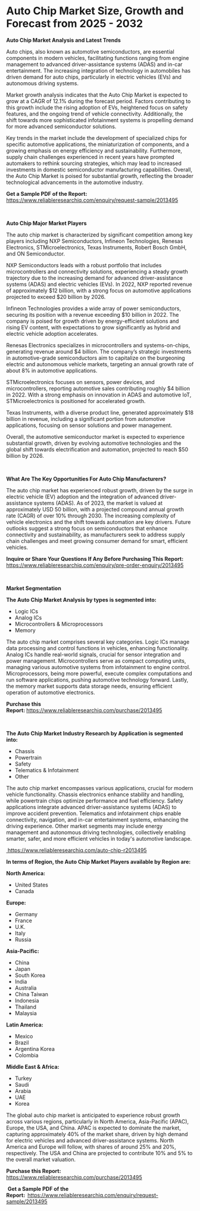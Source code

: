 <p><h1>Auto Chip Market Size, Growth and Forecast from 2025 - 2032</h1></p><p><strong>Auto Chip Market Analysis and Latest Trends</strong></p>
<p><p>Auto chips, also known as automotive semiconductors, are essential components in modern vehicles, facilitating functions ranging from engine management to advanced driver-assistance systems (ADAS) and in-car entertainment. The increasing integration of technology in automobiles has driven demand for auto chips, particularly in electric vehicles (EVs) and autonomous driving systems. </p><p>Market growth analysis indicates that the Auto Chip Market is expected to grow at a CAGR of 12.1% during the forecast period. Factors contributing to this growth include the rising adoption of EVs, heightened focus on safety features, and the ongoing trend of vehicle connectivity. Additionally, the shift towards more sophisticated infotainment systems is propelling demand for more advanced semiconductor solutions.</p><p>Key trends in the market include the development of specialized chips for specific automotive applications, the miniaturization of components, and a growing emphasis on energy efficiency and sustainability. Furthermore, supply chain challenges experienced in recent years have prompted automakers to rethink sourcing strategies, which may lead to increased investments in domestic semiconductor manufacturing capabilities. Overall, the Auto Chip Market is poised for substantial growth, reflecting the broader technological advancements in the automotive industry.</p></p>
<p><strong>Get a Sample PDF of the Report:&nbsp;</strong> <a href="https://www.reliableresearchiq.com/enquiry/request-sample/2013495?utm_campaign=1123&utm_medium=2&utm_source=Github&utm_content=ia&utm_term=15042025&utm_id=auto-chip">https://www.reliableresearchiq.com/enquiry/request-sample/2013495</a></p>
<p>&nbsp;</p>
<p><strong>Auto Chip Major Market Players</strong></p>
<p><p>The auto chip market is characterized by significant competition among key players including NXP Semiconductors, Infineon Technologies, Renesas Electronics, STMicroelectronics, Texas Instruments, Robert Bosch GmbH, and ON Semiconductor. </p><p>NXP Semiconductors leads with a robust portfolio that includes microcontrollers and connectivity solutions, experiencing a steady growth trajectory due to the increasing demand for advanced driver-assistance systems (ADAS) and electric vehicles (EVs). In 2022, NXP reported revenue of approximately $12 billion, with a strong focus on automotive applications projected to exceed $20 billion by 2026.</p><p>Infineon Technologies provides a wide array of power semiconductors, securing its position with a revenue exceeding $10 billion in 2022. The company is poised for growth driven by energy-efficient solutions and rising EV content, with expectations to grow significantly as hybrid and electric vehicle adoption accelerates.</p><p>Renesas Electronics specializes in microcontrollers and systems-on-chips, generating revenue around $4 billion. The company’s strategic investments in automotive-grade semiconductors aim to capitalize on the burgeoning electric and autonomous vehicle markets, targeting an annual growth rate of about 8% in automotive applications.</p><p>STMicroelectronics focuses on sensors, power devices, and microcontrollers, reporting automotive sales contributing roughly $4 billion in 2022. With a strong emphasis on innovation in ADAS and automotive IoT, STMicroelectronics is positioned for accelerated growth.</p><p>Texas Instruments, with a diverse product line, generated approximately $18 billion in revenue, including a significant portion from automotive applications, focusing on sensor solutions and power management. </p><p>Overall, the automotive semiconductor market is expected to experience substantial growth, driven by evolving automotive technologies and the global shift towards electrification and automation, projected to reach $50 billion by 2026.</p></p>
<p>&nbsp;</p>
<p><strong>What Are The Key Opportunities For Auto Chip Manufacturers?</strong></p>
<p><p>The auto chip market has experienced robust growth, driven by the surge in electric vehicle (EV) adoption and the integration of advanced driver-assistance systems (ADAS). As of 2023, the market is valued at approximately USD 50 billion, with a projected compound annual growth rate (CAGR) of over 10% through 2030. The increasing complexity of vehicle electronics and the shift towards automation are key drivers. Future outlooks suggest a strong focus on semiconductors that enhance connectivity and sustainability, as manufacturers seek to address supply chain challenges and meet growing consumer demand for smart, efficient vehicles.</p></p>
<p><strong>Inquire or Share Your Questions If Any Before Purchasing This Report:</strong> <a href="https://www.reliableresearchiq.com/enquiry/pre-order-enquiry/2013495?utm_campaign=1123&utm_medium=2&utm_source=Github&utm_content=ia&utm_term=15042025&utm_id=auto-chip">https://www.reliableresearchiq.com/enquiry/pre-order-enquiry/2013495</a></p>
<p>&nbsp;</p>
<p><strong>Market Segmentation</strong></p>
<p><strong>The Auto Chip Market Analysis by types is segmented into:</strong></p>
<p><ul><li>Logic ICs</li><li>Analog ICs</li><li>Microcontrollers & Microprocessors</li><li>Memory</li></ul></p>
<p><p>The auto chip market comprises several key categories. Logic ICs manage data processing and control functions in vehicles, enhancing functionality. Analog ICs handle real-world signals, crucial for sensor integration and power management. Microcontrollers serve as compact computing units, managing various automotive systems from infotainment to engine control. Microprocessors, being more powerful, execute complex computations and run software applications, pushing automotive technology forward. Lastly, the memory market supports data storage needs, ensuring efficient operation of automotive electronics.</p></p>
<p><strong>Purchase this Report:&nbsp;</strong><a href="https://www.reliableresearchiq.com/purchase/2013495?utm_campaign=1123&utm_medium=2&utm_source=Github&utm_content=ia&utm_term=15042025&utm_id=auto-chip">https://www.reliableresearchiq.com/purchase/2013495</a></p>
<p>&nbsp;</p>
<p><strong>The Auto Chip Market Industry Research by Application is segmented into:</strong></p>
<p><ul><li>Chassis</li><li>Powertrain</li><li>Safety</li><li>Telematics & Infotainment</li><li>Other</li></ul></p>
<p><p>The auto chip market encompasses various applications, crucial for modern vehicle functionality. Chassis electronics enhance stability and handling, while powertrain chips optimize performance and fuel efficiency. Safety applications integrate advanced driver-assistance systems (ADAS) to improve accident prevention. Telematics and infotainment chips enable connectivity, navigation, and in-car entertainment systems, enhancing the driving experience. Other market segments may include energy management and autonomous driving technologies, collectively enabling smarter, safer, and more efficient vehicles in today's automotive landscape.</p></p>
<p><a href="https://www.reliableresearchiq.com/auto-chip-r2013495?utm_campaign=1123&utm_medium=2&utm_source=Github&utm_content=ia&utm_term=15042025&utm_id=auto-chip">&nbsp;https://www.reliableresearchiq.com/auto-chip-r2013495</a></p>
<p><strong>In terms of Region, the Auto Chip Market Players available by Region are:</strong></p>
<p>
    <p> <strong> North America: </strong>
        <ul>
            <li>United States</li>
            <li>Canada</li>
        </ul>
        </p> 
    <p> <strong> Europe: </strong>
        <ul>
            <li>Germany</li>
            <li>France</li>
            <li>U.K.</li>
            <li>Italy</li>
            <li>Russia</li>
        </ul>
        </p> 
    <p> <strong> Asia-Pacific: </strong>
        <ul>
            <li>China</li>
            <li>Japan</li>
            <li>South Korea</li>
            <li>India</li>
            <li>Australia</li>
            <li>China Taiwan</li>
            <li>Indonesia</li>
            <li>Thailand</li>
            <li>Malaysia</li>
        </ul>
        </p> 
    <p> <strong> Latin America: </strong>
        <ul>
            <li>Mexico</li>
            <li>Brazil</li>
            <li>Argentina Korea</li>
            <li>Colombia</li>
        </ul>
        </p> 
    <p> <strong> Middle East & Africa: </strong>
        <ul>
            <li>Turkey</li>
            <li>Saudi</li>
            <li>Arabia</li>
            <li>UAE</li>
            <li>Korea</li>
        </ul>
    </p>
    </p>
<p><p>The global auto chip market is anticipated to experience robust growth across various regions, particularly in North America, Asia-Pacific (APAC), Europe, the USA, and China. APAC is expected to dominate the market, capturing approximately 40% of the market share, driven by high demand for electric vehicles and advanced driver-assistance systems. North America and Europe will follow, with shares of around 25% and 20%, respectively. The USA and China are projected to contribute 10% and 5% to the overall market valuation.</p></p>
<p><strong>Purchase this Report: </strong><a href="https://www.reliableresearchiq.com/purchase/2013495?utm_campaign=1123&utm_medium=2&utm_source=Github&utm_content=ia&utm_term=15042025&utm_id=auto-chip">https://www.reliableresearchiq.com/purchase/2013495</a></p>
<p>&nbsp;<strong>Get a Sample PDF of the Report:&nbsp;&nbsp;</strong><a href="https://www.reliableresearchiq.com/enquiry/request-sample/2013495?utm_campaign=1123&utm_medium=2&utm_source=Github&utm_content=ia&utm_term=15042025&utm_id=auto-chip">https://www.reliableresearchiq.com/enquiry/request-sample/2013495</a></p>
<p><strong></strong></p>
<p><p></p><p></p><p></p></p>